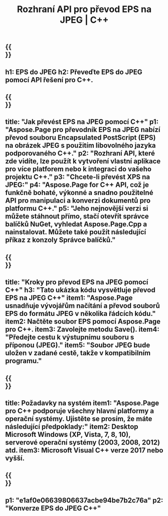 ﻿---
translation: true
template: /_templates/_conversion-child-cpp.md
title: Rozhraní API pro převod EPS na JPEG | C++
url: /cpp/conversion/eps-to-jpeg/
description: Převod EPS do JPEG poskytuje Aspose.Page pro řešení C++ API. Pracuje v C++ Runtime Environment pro Windows 32 bit, Windows 64 bit a Linux 64 bit.
informat: EPS
outformat: JPEG
otherformats: XPS PS
---

{{<section banner>}}
---
h1: EPS do JPEG
h2: Převeďte EPS do JPEG pomocí API řešení pro C++.
---

{{<section overview>}}
---
title: "Jak převést EPS na JPEG pomocí C++"
p1: "Aspose.Page pro převodník EPS na JPEG nabízí převod souboru Encapsulated PostScript (EPS) na obrázek JPEG s použitím libovolného jazyka podporovaného C++."
p2: "Rozhraní API, které zde vidíte, lze použít k vytvoření vlastní aplikace pro více platforem nebo k integraci do vašeho projektu C++."
p3: "Chcete-li převést XPS na JPEG:"
p4: "Aspose.Page for C++ API, což je funkčně bohaté, výkonné a snadno použitelné API pro manipulaci a konverzi dokumentů pro platformu C++."
p5: "Jeho nejnovější verzi si můžete stáhnout přímo, stačí otevřít správce balíčků NuGet, vyhledat Aspose.Page.Cpp a nainstalovat. Můžete také použít následující příkaz z konzoly Správce balíčků."
---

{{<section feature1>}}
---
title: "Kroky pro převod EPS na JPEG pomocí C++"
h3: "Tato ukázka kódu vysvětluje převod EPS na JPEG C++"
item1: "Aspose.Page usnadňuje vývojářům načítání a převod souborů EPS do formátu JPEG v několika řádcích kódu."
item2: Načtěte soubor EPS pomocí Aspose.Page pro C++.
item3: Zavolejte metodu Save().
item4: "Předejte cestu k výstupnímu souboru s příponou (JPEG)."
item5: "Soubor JPEG bude uložen v zadané cestě, takže v kompatibilním programu."
---

{{<section feature2>}}
---
title: Požadavky na systém
item1: "Aspose.Page pro C++ podporuje všechny hlavní platformy a operační systémy. Ujistěte se prosím, že máte následující předpoklady:"
item2: Desktop Microsoft Windows (XP, Vista, 7, 8, 10), serverové operační systémy (2003, 2008, 2012) atd.
item3: Microsoft Visual C++ verze 2017 nebo vyšší.
---

{{<section gist>}}
---
p1: "e1af0e06639806637acbe94be7b2c76a"
p2: "Konverze EPS do JPEG C++"
---
